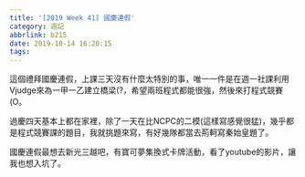 ```yaml
---
title: '[2019 Week 41] 國慶連假'
category: 週記
abbrlink: b215
date: 2019-10-14 16:20:15
tags:
---
```

這個禮拜國慶連假，上課三天沒有什麼太特別的事，唯一一件是在週一社課利用Vjudge來為一甲一乙建立橋梁(?，希望兩班程式都能很強，然後來打程式競賽(O。
<!-- more -->
過慶四天基本上都在家裡，除了一天在比NCPC的二模(這樣寫感覺很猛)，幾乎都是程式競賽課的題目，我就挑題來寫，有好幾隊都當去荊軻寫秦始皇題了。

國慶連假最想去新光三越吧，有寶可夢集換式卡牌活動，看了youtube的影片，讓我也想入坑了。